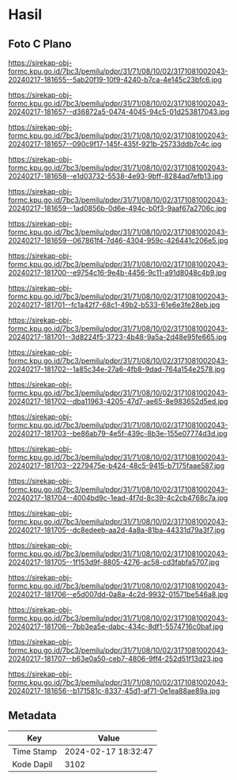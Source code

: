 # Hasil

## Foto C Plano

https://sirekap-obj-formc.kpu.go.id/7bc3/pemilu/pdpr/31/71/08/10/02/3171081002043-20240217-181655--5ab20f19-10f9-4240-b7ca-4e145c23bfc6.jpg

https://sirekap-obj-formc.kpu.go.id/7bc3/pemilu/pdpr/31/71/08/10/02/3171081002043-20240217-181657--d36872a5-0474-4045-94c5-01d253817043.jpg

https://sirekap-obj-formc.kpu.go.id/7bc3/pemilu/pdpr/31/71/08/10/02/3171081002043-20240217-181657--090c9f17-145f-435f-921b-25733ddb7c4c.jpg

https://sirekap-obj-formc.kpu.go.id/7bc3/pemilu/pdpr/31/71/08/10/02/3171081002043-20240217-181658--e1d03732-5538-4e93-9bff-8284ad7efb13.jpg

https://sirekap-obj-formc.kpu.go.id/7bc3/pemilu/pdpr/31/71/08/10/02/3171081002043-20240217-181659--1ad0856b-0d6e-494c-b0f3-9aaf67a2706c.jpg

https://sirekap-obj-formc.kpu.go.id/7bc3/pemilu/pdpr/31/71/08/10/02/3171081002043-20240217-181659--067861f4-7d46-4304-959c-426441c206e5.jpg

https://sirekap-obj-formc.kpu.go.id/7bc3/pemilu/pdpr/31/71/08/10/02/3171081002043-20240217-181700--e9754c16-9e4b-4456-9c11-a91d8048c4b9.jpg

https://sirekap-obj-formc.kpu.go.id/7bc3/pemilu/pdpr/31/71/08/10/02/3171081002043-20240217-181701--fc1a42f7-68c1-49b2-b533-61e6e3fe28eb.jpg

https://sirekap-obj-formc.kpu.go.id/7bc3/pemilu/pdpr/31/71/08/10/02/3171081002043-20240217-181701--3d8224f5-3723-4b48-9a5a-2d48e95fe665.jpg

https://sirekap-obj-formc.kpu.go.id/7bc3/pemilu/pdpr/31/71/08/10/02/3171081002043-20240217-181702--1a85c34e-27a6-4fb8-9dad-764a154e2578.jpg

https://sirekap-obj-formc.kpu.go.id/7bc3/pemilu/pdpr/31/71/08/10/02/3171081002043-20240217-181702--dba11963-4205-47d7-ae65-8e983652d5ed.jpg

https://sirekap-obj-formc.kpu.go.id/7bc3/pemilu/pdpr/31/71/08/10/02/3171081002043-20240217-181703--be86ab79-4e5f-439c-8b3e-155e07774d3d.jpg

https://sirekap-obj-formc.kpu.go.id/7bc3/pemilu/pdpr/31/71/08/10/02/3171081002043-20240217-181703--2279475e-b424-48c5-9415-b7175faae587.jpg

https://sirekap-obj-formc.kpu.go.id/7bc3/pemilu/pdpr/31/71/08/10/02/3171081002043-20240217-181704--4004bd9c-1ead-4f7d-8c39-4c2cb4768c7a.jpg

https://sirekap-obj-formc.kpu.go.id/7bc3/pemilu/pdpr/31/71/08/10/02/3171081002043-20240217-181705--dc8edeeb-aa2d-4a8a-81ba-44331d79a3f7.jpg

https://sirekap-obj-formc.kpu.go.id/7bc3/pemilu/pdpr/31/71/08/10/02/3171081002043-20240217-181705--1f153d9f-8805-4276-ac58-cd3fabfa5707.jpg

https://sirekap-obj-formc.kpu.go.id/7bc3/pemilu/pdpr/31/71/08/10/02/3171081002043-20240217-181706--e5d007dd-0a8a-4c2d-9932-01571be546a8.jpg

https://sirekap-obj-formc.kpu.go.id/7bc3/pemilu/pdpr/31/71/08/10/02/3171081002043-20240217-181706--7bb3ea5e-dabc-434c-8df1-5574716c0baf.jpg

https://sirekap-obj-formc.kpu.go.id/7bc3/pemilu/pdpr/31/71/08/10/02/3171081002043-20240217-181707--b63e0a50-ceb7-4806-9ff4-252d51f13d23.jpg

https://sirekap-obj-formc.kpu.go.id/7bc3/pemilu/pdpr/31/71/08/10/02/3171081002043-20240217-181656--b171581c-8337-45d1-af71-0e1ea88ae89a.jpg


## Metadata

| Key        | Value               |
| ---------- | ------------------- |
| Time Stamp | 2024-02-17 18:32:47 |
| Kode Dapil | 3102                |



